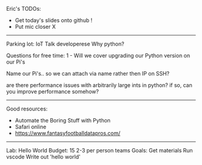 Eric's TODOs:
  * Get today's slides onto github !
  * Put mic closer X


*****************
Parking lot:
IoT
Talk developerese
Why python?


Questions for free time: 1 - Will we cover upgrading our Python version on our Pi's 


Name our Pi's.. so we can attach via name rather then IP on SSH? 

are there performance issues with arbitrarily large ints in python? if so, can you improve performance somehow? 

***************

Good resources:
* Automate the Boring Stuff with Python
* Safari online
* https://www.fantasyfootballdatapros.com/ 

****************

Lab: Hello World
Budget: 15
2-3 per person teams
Goals:
  Get materials
  Run vscode
  Write out 'hello world'



